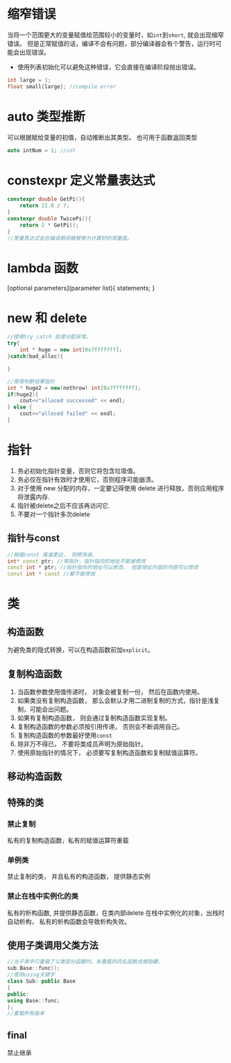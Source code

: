 

# 缩窄错误
当将一个范围更大的变量赋值给范围较小的变量时，如`int`到`short`, 就会出现缩窄错误。
但是正常赋值的话，编译不会有问题，部分编译器会有个警告，运行时可能会出现错误。
+ 使用列表初始化可以避免这种错误，它会直接在编译阶段抛出错误。
```cpp
int large = 1;
float small{large}; //compile error
```

# auto 类型推断
可以根据赋给变量的初值，自动推断出其类型。
也可用于函数返回类型
```cpp
auto intNum = 1; //int
```
# constexpr 定义常量表达式
```cpp
constexpr double GetPi(){
    return 22.0 / 7;
}
constexpr double TwicePi(){
    return 2 * GetPi();
}
//常量表达式会在编译期间被替换为计算好的常量值。
```

# lambda 函数
[optional parameters](parameter list){ statements; }

# new 和 delete
```cpp
//使用try_catch 处理分配异常。
try{
    int * huge = new int[0x7fffffff];
}catch(bad_alloc){

}

//使用判断结果指针
int * huge2 = new(nothrow) int[0x7fffffff];
if(huge2){
    cout<<"alloced successed" << endl;
} else {
    cout<<"alloced failed" << endl;
}
```

# 指针
1. 务必初始化指针变量，否则它将包含垃圾值。
2. 务必仅在指针有效时才使用它，否则程序可能崩溃。
3. 对于使用 new 分配的内存，一定要记得使用 delete 进行释放，否则应用程序将泄露内存.
4. 指针被delete之后不应该再访问它.
5. 不要对一个指针多次delete

## 指针与const
```cpp
//根据const 离谁更近， 则修饰谁。
int* const ptr; //常指针，指针指向的地址不能被修改
const int * ptr; //指针指向的地址可以修改， 但是地址内部的内容可以修改
const int * const //都不能修改
```


# 类
## 构造函数
为避免类的隐式转换，可以在构造函数前加`explicit`。

## 复制构造函数
1. 当函数参数使用值传递时， 对象会被复制一份， 然后在函数内使用。
2. 如果类没有复制构造函数， 那么会默认才用二进制复制的方式，指针是浅复制，可能会出问题。
3. 如果有复制构造函数， 则会通过复制构造函数实现复制。
4. 复制构造函数的参数必须按引用传递， 否则会不断调用自己。
5. 复制构造函数的参数最好使用`const`
6. 除非万不得已， 不要将类成员声明为原始指针。
7. 使用原始指针的情况下， 必须要写复制构造函数和复制赋值运算符。

## 移动构造函数

## 特殊的类
### 禁止复制
私有的复制构造函数，私有的赋值运算符重载
### 单例类
禁止复制的类， 并且私有的构造函数， 提供静态实例
### 禁止在栈中实例化的类
私有的析构函数, 并提供静态函数，在类内部delete
在栈中实例化的对象，出栈时自动析构， 私有的析构函数会导致析构失败。

## 使用子类调用父类方法
```cpp
//当子类中只重载了父类部分函数时，未重载的同名函数会被隐藏。
sub.Base::func();
//使用using关键字
class Sub: public Base
{
public:
using Base::func;
};
//重载所有版本
```

## final 
禁止继承